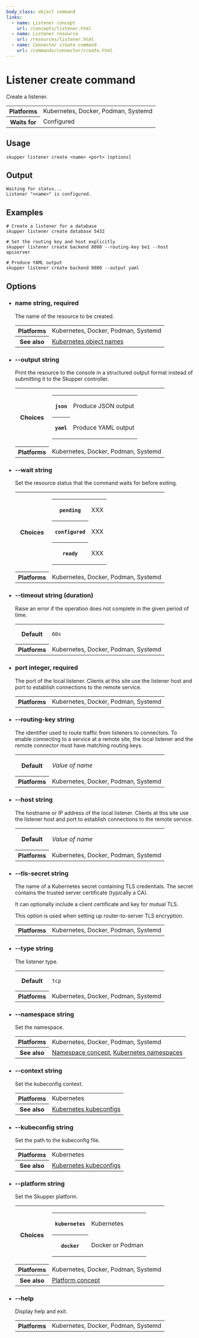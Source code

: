 ```yaml
---
body_class: object command
links:
  - name: Listener concept
    url: /concepts/listener.html
  - name: Listener resource
    url: /resources/listener.html
  - name: Connector create command
    url: /commands/connector/create.html
---
```


# Listener create command

<section>

Create a listener.

<table class="fields"><tr><th>Platforms</th><td>Kubernetes, Docker, Podman, Systemd</td><tr><th>Waits for</th><td>Configured</td></table>

</section>

<section>

## Usage

~~~ shell
skupper listener create <name> <port> [options]
~~~

</section>

<section>

## Output

~~~ console
Waiting for status...
Listener "<name>" is configured.
~~~

</section>

<section>

## Examples

~~~
# Create a listener for a database
skupper listener create database 5432

# Set the routing key and host explicitly
skupper listener create backend 8080 --routing-key be1 --host apiserver

# Produce YAML output
skupper listener create backend 8080 --output yaml
~~~

</section>

<section>

## Options

- <h3 id="name">name <span class="attribute-info">string, required</span></h3>

  The name of the resource to be created.

  <table class="fields"><tr><th>Platforms</th><td>Kubernetes, Docker, Podman, Systemd</td><tr><th>See also</th><td><a href="https://kubernetes.io/docs/concepts/overview/working-with-objects/names/">Kubernetes object names</a></td></table>

- <h3 id="output">--output <span class="attribute-info">string</span></h3>

  Print the resource to the console in a structured output format
  instead of submitting it to the Skupper controller.

  <table class="fields"><tr><th>Choices</th><td><table class="choices"><tr><th><code>json</code></th><td><p>Produce JSON output</p>
  </td></tr><tr><th><code>yaml</code></th><td><p>Produce YAML output</p>
  </td></tr></table></td><tr><th>Platforms</th><td>Kubernetes, Docker, Podman, Systemd</td></table>

- <h3 id="wait">--wait <span class="attribute-info">string</span></h3>

  Set the resource status that the command waits for before
  exiting.

  <table class="fields"><tr><th>Choices</th><td><table class="choices"><tr><th><code>pending</code></th><td><p>XXX</p>
  </td></tr><tr><th><code>configured</code></th><td><p>XXX</p>
  </td></tr><tr><th><code>ready</code></th><td><p>XXX</p>
  </td></tr></table></td><tr><th>Platforms</th><td>Kubernetes, Docker, Podman, Systemd</td></table>

- <h3 id="timeout">--timeout <span class="attribute-info">string (duration)</span></h3>

  Raise an error if the operation does not complete in the given
  period of time.

  <table class="fields"><tr><th>Default</th><td><p><code>60s</code></p>
  </td><tr><th>Platforms</th><td>Kubernetes, Docker, Podman, Systemd</td></table>

- <h3 id="port">port <span class="attribute-info">integer, required</span></h3>

  The port of the local listener.  Clients at this site use
  the listener host and port to establish connections to
  the remote service.

  <table class="fields"><tr><th>Platforms</th><td>Kubernetes, Docker, Podman, Systemd</td></table>

- <h3 id="routing-key">--routing-key <span class="attribute-info">string</span></h3>

  The identifier used to route traffic from listeners to
  connectors.  To enable connecting to a service at a
  remote site, the local listener and the remote connector
  must have matching routing keys.

  <table class="fields"><tr><th>Default</th><td><p><em>Value of name</em></p>
  </td><tr><th>Platforms</th><td>Kubernetes, Docker, Podman, Systemd</td></table>

- <h3 id="host">--host <span class="attribute-info">string</span></h3>

  The hostname or IP address of the local listener.  Clients
  at this site use the listener host and port to
  establish connections to the remote service.

  <table class="fields"><tr><th>Default</th><td><p><em>Value of name</em></p>
  </td><tr><th>Platforms</th><td>Kubernetes, Docker, Podman, Systemd</td></table>

- <h3 id="tls-secret">--tls-secret <span class="attribute-info">string</span></h3>

  The name of a Kubernetes secret containing TLS
  credentials.  The secret contains the trusted server
  certificate (typically a CA).
  
  It can optionally include a client certificate and key for
  mutual TLS.
  
  This option is used when setting up router-to-server TLS
  encryption.

  <table class="fields"><tr><th>Platforms</th><td>Kubernetes, Docker, Podman, Systemd</td></table>

- <h3 id="type">--type <span class="attribute-info">string</span></h3>

  The listener type.

  <table class="fields"><tr><th>Default</th><td><p><code>tcp</code></p>
  </td><tr><th>Platforms</th><td>Kubernetes, Docker, Podman, Systemd</td></table>

- <h3 id="namespace">--namespace <span class="attribute-info">string</span></h3>

  Set the namespace.

  <table class="fields"><tr><th>Platforms</th><td>Kubernetes, Docker, Podman, Systemd</td><tr><th>See also</th><td><a href="/concepts/namespace.html">Namespace concept</a>, <a href="https://kubernetes.io/docs/concepts/overview/working-with-objects/namespaces/">Kubernetes namespaces</a></td></table>

- <h3 id="context">--context <span class="attribute-info">string</span></h3>

  Set the kubeconfig context.

  <table class="fields"><tr><th>Platforms</th><td>Kubernetes</td><tr><th>See also</th><td><a href="https://kubernetes.io/docs/concepts/configuration/organize-cluster-access-kubeconfig/">Kubernetes kubeconfigs</a></td></table>

- <h3 id="kubeconfig">--kubeconfig <span class="attribute-info">string</span></h3>

  Set the path to the kubeconfig file.

  <table class="fields"><tr><th>Platforms</th><td>Kubernetes</td><tr><th>See also</th><td><a href="https://kubernetes.io/docs/concepts/configuration/organize-cluster-access-kubeconfig/">Kubernetes kubeconfigs</a></td></table>

- <h3 id="platform">--platform <span class="attribute-info">string</span></h3>

  Set the Skupper platform.

  <table class="fields"><tr><th>Choices</th><td><table class="choices"><tr><th><code>kubernetes</code></th><td><p>Kubernetes</p>
  </td></tr><tr><th><code>docker</code></th><td><p>Docker or Podman</p>
  </td></tr></table></td><tr><th>Platforms</th><td>Kubernetes, Docker, Podman, Systemd</td><tr><th>See also</th><td><a href="/concepts/platform.html">Platform concept</a></td></table>

- <h3 id="help">--help <span class="attribute-info"></span></h3>

  Display help and exit.

  <table class="fields"><tr><th>Platforms</th><td>Kubernetes, Docker, Podman, Systemd</td></table>

</section>
